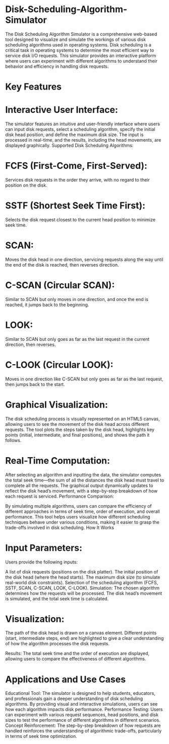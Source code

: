 # Disk-Scheduling-Algorithm-Simulator
The Disk Scheduling Algorithm Simulator is a comprehensive web-based tool designed to visualize and simulate the workings of various disk scheduling algorithms used in operating systems. Disk scheduling is a critical task in operating systems to determine the most efficient way to service disk I/O requests. This simulator provides an interactive platform where users can experiment with different algorithms to understand their behavior and efficiency in handling disk requests.

# Key Features
# Interactive User Interface:

The simulator features an intuitive and user-friendly interface where users can input disk requests, select a scheduling algorithm, specify the initial disk head position, and define the maximum disk size.
The input is processed in real-time, and the results, including the head movements, are displayed graphically.
Supported Disk Scheduling Algorithms:

# FCFS (First-Come, First-Served):
Services disk requests in the order they arrive, with no regard to their position on the disk.
# SSTF (Shortest Seek Time First): 
Selects the disk request closest to the current head position to minimize seek time.
# SCAN: 
Moves the disk head in one direction, servicing requests along the way until the end of the disk is reached, then reverses direction.
# C-SCAN (Circular SCAN):
Similar to SCAN but only moves in one direction, and once the end is reached, it jumps back to the beginning.
# LOOK: 
Similar to SCAN but only goes as far as the last request in the current direction, then reverses.
# C-LOOK (Circular LOOK): 
Moves in one direction like C-SCAN but only goes as far as the last request, then jumps back to the start.
# Graphical Visualization:

The disk scheduling process is visually represented on an HTML5 canvas, allowing users to see the movement of the disk head across different requests.
The tool plots the steps taken by the disk head, highlights key points (initial, intermediate, and final positions), and shows the path it follows.
# Real-Time Computation:

After selecting an algorithm and inputting the data, the simulator computes the total seek time—the sum of all the distances the disk head must travel to complete all the requests.
The graphical output dynamically updates to reflect the disk head’s movement, with a step-by-step breakdown of how each request is serviced.
Performance Comparison:

By simulating multiple algorithms, users can compare the efficiency of different approaches in terms of seek time, order of execution, and overall performance.
This tool helps users visualize how different scheduling techniques behave under various conditions, making it easier to grasp the trade-offs involved in disk scheduling.
How It Works
# Input Parameters: 
Users provide the following inputs:

A list of disk requests (positions on the disk platter).
The initial position of the disk head (where the head starts).
The maximum disk size (to simulate real-world disk constraints).
Selection of the scheduling algorithm (FCFS, SSTF, SCAN, C-SCAN, LOOK, C-LOOK).
Simulation: The chosen algorithm determines how the requests will be processed. The disk head’s movement is simulated, and the total seek time is calculated.

# Visualization: 
The path of the disk head is drawn on a canvas element. Different points (start, intermediate steps, end) are highlighted to give a clear understanding of how the algorithm processes the disk requests.

Results: The total seek time and the order of execution are displayed, allowing users to compare the effectiveness of different algorithms.

# Applications and Use Cases
Educational Tool: The simulator is designed to help students, educators, and professionals gain a deeper understanding of disk scheduling algorithms. By providing visual and interactive simulations, users can see how each algorithm impacts disk performance.
Performance Testing: Users can experiment with various request sequences, head positions, and disk sizes to test the performance of different algorithms in different scenarios.
Concept Reinforcement: The step-by-step breakdown of how requests are handled reinforces the understanding of algorithmic trade-offs, particularly in terms of seek time optimization.
